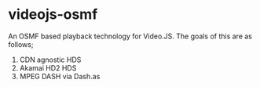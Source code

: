 videojs-osmf
============

An OSMF based playback technology for Video.JS. The goals of this are as follows;

1. CDN agnostic HDS
2. Akamai HD2 HDS
3. MPEG DASH via Dash.as
